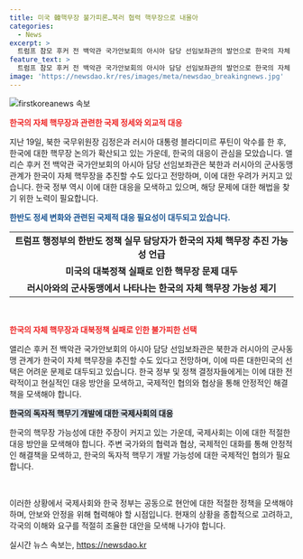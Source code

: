 ```yaml
---
title: 미국 韓핵무장 불가피론…북러 협력 핵무장으로 내몰아
categories:
  - News
excerpt: >
  트럼프 참모 후커 전 백악관 국가안보회의 아시아 담당 선임보좌관의 발언으로 한국의 자체 핵무장 논의가 화두로 떠오르고 있다. 북한과 러시아의 군사동맹 관계 복원이 한국의 핵무장 추진을 촉발할 수 있다는 우려도 제기되고 있으며, 이에 대한 대응 조치가 예상된다. 한국 정부는 북러 군사협력이 유엔 결의 위반이며 한러관계에 악영향을 줄 수 있다는 점을 강조하고 있다. 한국의 독립적 핵무기 개발을 받아들여야 한다는 주장도 나왔으며, 이로 인해 미국의 대북정책 실패론과 함께 한반도의 안보 상황이 심각한 관심을 끌고 있다.
feature_text: >
  트럼프 참모 후커 전 백악관 국가안보회의 아시아 담당 선임보좌관의 발언으로 한국의 자체 핵무장 논의가 화두로 떠오르고 있다. 북한과 러시아의 군사동맹 관계 복원이 한국의 핵무장 추진을 촉발할 수 있다는 우려도 제기되고 있으며, 이에 대한 대응 조치가 예상된다. 한국 정부는 북러 군사협력이 유엔 결의 위반이며 한러관계에 악영향을 줄 수 있다는 점을 강조하고 있다. 한국의 독립적 핵무기 개발을 받아들여야 한다는 주장도 나왔으며, 이로 인해 미국의 대북정책 실패론과 함께 한반도의 안보 상황이 심각한 관심을 끌고 있다.
image: 'https://newsdao.kr/res/images/meta/newsdao_breakingnews.jpg'
---
```


<p><img src="https://newsdao.kr/res/images/meta/newsdao_breakingnews.jpg" alt="firstkoreanews 속보" /></p>

<p><b><span style="color: #ee2323;">한국의 자체 핵무장과 관련한 국제 정세와 외교적 대응</span></b></p>

<p>지난 19일, 북한 국무위원장 김정은과 러시아 대통령 블라디미르 푸틴이 악수를 한 후, 한국에 대한 핵무장 논의가 확산되고 있는 가운데, 한국의 대응이 관심을 모았습니다. 앨리슨 후커 전 백악관 국가안보회의 아시아 담당 선임보좌관은 북한과 러시아의 군사동맹 관계가 한국이 자체 핵무장을 추진할 수도 있다고 전망하며, 이에 대한 우려가 커지고 있습니다. 한국 정부 역시 이에 대한 대응을 모색하고 있으며, 해당 문제에 대한 해법을 찾기 위한 노력이 필요합니다.</p>

<p><b><span style="color: #1a5490;">한반도 정세 변화와 관련된 국제적 대응 필요성이 대두되고 있습니다.</span></b></p>

<table>
  <tr>
    <td style="text-align: center; height: 17px;"><b>트럼프 행정부의 한반도 정책 실무 담당자가 한국의 자체 핵무장 추진 가능성 언급</b></td>
  </tr>
  <tr>
    <td style="text-align: center; height: 17px;"><b>미국의 대북정책 실패로 인한 핵무장 문제 대두</b></td>
  </tr>
  <tr>
    <td style="text-align: center; height: 17px;"><b>러시아와의 군사동맹에서 나타나는 한국의 자체 핵무장 가능성 제기</b></td>
  </tr>
</table>

<p data-ke-size="size16">&nbsp;</p>

<p><b><span style="color: #ee2323;">한국의 자체 핵무장과 대북정책 실패로 인한 불가피한 선택</span></b></p>

<p>앨리슨 후커 전 백악관 국가안보회의 아시아 담당 선임보좌관은 북한과 러시아의 군사동맹 관계가 한국이 자체 핵무장을 추진할 수도 있다고 전망하며, 이에 따른 대한민국의 선택은 어려운 문제로 대두되고 있습니다. 한국 정부 및 정책 결정자들에게는 이에 대한 전략적이고 현실적인 대응 방안을 모색하고, 국제적인 협의와 협상을 통해 안정적인 해결책을 모색해야 합니다.</p>

<p><b><span style="background-color: #21538527;">한국의 독자적 핵무기 개발에 대한 국제사회의 대응</span></b></p>

<p>한국의 핵무장 가능성에 대한 주장이 커지고 있는 가운데, 국제사회는 이에 대한 적절한 대응 방안을 모색해야 합니다. 주변 국가와의 협력과 협상, 국제적인 대화를 통해 안정적인 해결책을 모색하고, 한국의 독자적 핵무기 개발 가능성에 대한 국제적인 협의가 필요합니다.</p>

<p data-ke-size="size16">&nbsp;</p>

<p>이러한 상황에서 국제사회와 한국 정부는 공동으로 현안에 대한 적절한 정책을 모색해야 하며, 안보와 안정을 위해 협력해야 할 시점입니다. 현재의 상황을 종합적으로 고려하고, 각국의 이해와 요구를 적절히 조율한 대안을 모색해 나가야 합니다.</p>
실시간 뉴스 속보는, <a href="https://newsdao.kr" rel="dofollow">https://newsdao.kr</a>


